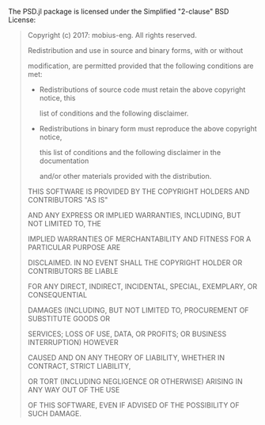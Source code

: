 The PSD.jl package is licensed under the Simplified "2-clause" BSD License:

> Copyright (c) 2017: mobius-eng.
> All rights reserved.
> 
> 
> 
> Redistribution and use in source and binary forms, with or without
> 
> modification, are permitted provided that the following conditions are met:
> 
> 
> 
> * Redistributions of source code must retain the above copyright notice, this
> 
>   list of conditions and the following disclaimer.
> 
> 
> 
> * Redistributions in binary form must reproduce the above copyright notice,
> 
>   this list of conditions and the following disclaimer in the documentation
> 
>   and/or other materials provided with the distribution.
> 
> 
> 
> THIS SOFTWARE IS PROVIDED BY THE COPYRIGHT HOLDERS AND CONTRIBUTORS "AS IS"
> 
> AND ANY EXPRESS OR IMPLIED WARRANTIES, INCLUDING, BUT NOT LIMITED TO, THE
> 
> IMPLIED WARRANTIES OF MERCHANTABILITY AND FITNESS FOR A PARTICULAR PURPOSE ARE
> 
> DISCLAIMED. IN NO EVENT SHALL THE COPYRIGHT HOLDER OR CONTRIBUTORS BE LIABLE
> 
> FOR ANY DIRECT, INDIRECT, INCIDENTAL, SPECIAL, EXEMPLARY, OR CONSEQUENTIAL
> 
> DAMAGES (INCLUDING, BUT NOT LIMITED TO, PROCUREMENT OF SUBSTITUTE GOODS OR
> 
> SERVICES; LOSS OF USE, DATA, OR PROFITS; OR BUSINESS INTERRUPTION) HOWEVER
> 
> CAUSED AND ON ANY THEORY OF LIABILITY, WHETHER IN CONTRACT, STRICT LIABILITY,
> 
> OR TORT (INCLUDING NEGLIGENCE OR OTHERWISE) ARISING IN ANY WAY OUT OF THE USE
> 
> OF THIS SOFTWARE, EVEN IF ADVISED OF THE POSSIBILITY OF SUCH DAMAGE.
> 
> 
